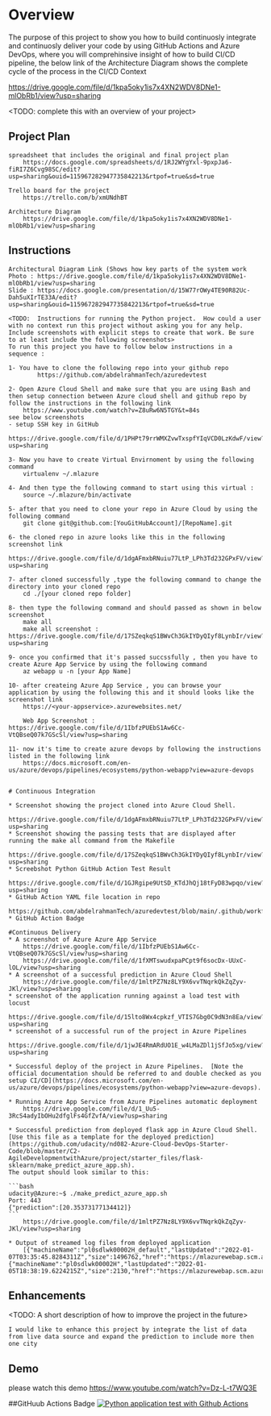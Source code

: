 # Overview
The purpose of this project to show you how to build continuosly integrate and continuosly deliver your code by using GitHub Actions and Azure DevOps,
where you will comprehinsive insight of how to build CI/CD pipeline, the below link of the Architecture Diagram shows the complete cycle of the process in the CI/CD Context

https://drive.google.com/file/d/1kpa5oky1is7x4XN2WDV8DNe1-mlObRb1/view?usp=sharing

<TODO: complete this with an overview of your project>

## Project Plan
    spreadsheet that includes the original and final project plan
        https://docs.google.com/spreadsheets/d/1RJ2WYgYxl-9pxpJa6-fiRI7Z6Cvg98SC/edit?usp=sharing&ouid=115967282947735842213&rtpof=true&sd=true

    Trello board for the project
        https://trello.com/b/xmUNdhBT

    Architecture Diagram
        https://drive.google.com/file/d/1kpa5oky1is7x4XN2WDV8DNe1-mlObRb1/view?usp=sharing
    
## Instructions

    Architectural Diagram Link (Shows how key parts of the system work
    Photo : https://drive.google.com/file/d/1kpa5oky1is7x4XN2WDV8DNe1-mlObRb1/view?usp=sharing
    Slide : https://docs.google.com/presentation/d/15W77rOWy4TE90R82Uc-Dah5uXIrTE33A/edit?usp=sharing&ouid=115967282947735842213&rtpof=true&sd=true

    <TODO:  Instructions for running the Python project.  How could a user with no context run this project without asking you for any help.  Include screenshots with explicit steps to create that work. Be sure to at least include the following screenshots>
    To run this project you have to follow below instructions in a sequence : 

    1- You have to clone the following repo into your github repo
            https://github.com/abdelrahmanTech/azuredevtest
    
    2- Open Azure Cloud Shell and make sure that you are using Bash and then setup connection between Azure cloud shell and github repo by follow the instructions in the following link
        https://www.youtube.com/watch?v=Z8uRw6N5TGY&t=84s
	see below screenshots
	- setup SSH key in GitHub
		https://drive.google.com/file/d/1PHPt79rrWMXZvwTxspfYIqVCD0LzKdwF/view?usp=sharing

    3- Now you have to create Virtual Envirnoment by using the following command
        virtualenv ~/.mlazure

    4- And then type the following command to start using this virtual :
        source ~/.mlazure/bin/activate

    5- after that you need to clone your repo in Azure Cloud by using the following command
        git clone git@github.com:[YouGitHubAccount]/[RepoName].git
	
    6- the cloned repo in azure looks like this in the following screenshot link
        https://drive.google.com/file/d/1dgAFmxbRNuiu77LtP_LPh3Td232GPxFV/view?usp=sharing

    7- after cloned successfully ,type the following command to change the directory into your cloned repo
        cd ./[your cloned repo folder]

    8- then type the following command and should passed as shown in below screenshot
        make all
        make all screenshot : https://drive.google.com/file/d/17SZeqkqS1BWvCh3GkIYDyQIyf8LynbIr/view?usp=sharing

    9- once you confirmed that it's passed succssfully , then you have to create Azure App Service by using the following command
        az webapp u -n [your App Name]

    10- after createing Azure App Service , you can browse your application by using the following this and it should looks like the screenshot link
        https://<your-appservice>.azurewebsites.net/

        Web App Screenshot : https://drive.google.com/file/d/1IbfzPUEbS1Aw6Cc-VtQBseQ07k7GScSl/view?usp=sharing

    11- now it's time to create azure devops by following the instructions listed in the following link
        https://docs.microsoft.com/en-us/azure/devops/pipelines/ecosystems/python-webapp?view=azure-devops

    
	# Continuous Integration

	* Screenshot showing the project cloned into Azure Cloud Shell.
		 https://drive.google.com/file/d/1dgAFmxbRNuiu77LtP_LPh3Td232GPxFV/view?usp=sharing
	* Screenshot showing the passing tests that are displayed after running the make all command from the Makefile
		https://drive.google.com/file/d/17SZeqkqS1BWvCh3GkIYDyQIyf8LynbIr/view?usp=sharing
	* Screebshot Python GitHub Action Test Result
		https://drive.google.com/file/d/1GJRgipe9UtSD_KTdJhQj18tFyD83wpqo/view?usp=sharing
	* GitHub Action YAML file location in repo
		https://github.com/abdelrahmanTech/azuredevtest/blob/main/.github/workflows/main.yml
    * GitHub Action Badge
	
	#Continuous Delivery
    * A screenshot of Azure Azure App Service
        https://drive.google.com/file/d/1IbfzPUEbS1Aw6Cc-VtQBseQ07k7GScSl/view?usp=sharing
        https://drive.google.com/file/d/1fXMTswudxpaPCpt9f6socDx-UUxC-lOL/view?usp=sharing
    * A screenshot of a successful prediction in Azure Cloud Shell
        https://drive.google.com/file/d/1mltPZ7Nz8LY9X6vvTNqrkQkZqZyv-JKl/view?usp=sharing
    * screenshot of the application running against a load test with locust
        https://drive.google.com/file/d/15lto8Wx4cpkzf_VTIS7Gbg0C9dN3n8Ea/view?usp=sharing
    * screenshot of a successful run of the project in Azure Pipelines
        https://drive.google.com/file/d/1jwJE4RmARdUO1E_w4LMaZDl1jSfJo5xg/view?usp=sharing

    * Successful deploy of the project in Azure Pipelines.  [Note the official documentation should be referred to and double checked as you setup CI/CD](https://docs.microsoft.com/en-us/azure/devops/pipelines/ecosystems/python-webapp?view=azure-devops).

    * Running Azure App Service from Azure Pipelines automatic deployment
        https://drive.google.com/file/d/1_Uu5-3RcS4adyIbOHu2dfglFs4GfZvfA/view?usp=sharing

    * Successful prediction from deployed flask app in Azure Cloud Shell.  [Use this file as a template for the deployed prediction](https://github.com/udacity/nd082-Azure-Cloud-DevOps-Starter-Code/blob/master/C2-AgileDevelopmentwithAzure/project/starter_files/flask-sklearn/make_predict_azure_app.sh).
    The output should look similar to this:

    ```bash
    udacity@Azure:~$ ./make_predict_azure_app.sh
    Port: 443
    {"prediction":[20.35373177134412]}
    ```
	    https://drive.google.com/file/d/1mltPZ7Nz8LY9X6vvTNqrkQkZqZyv-JKl/view?usp=sharing

    * Output of streamed log files from deployed application
        [{"machineName":"pl0sdlwk00002H_default","lastUpdated":"2022-01-07T03:35:45.8284311Z","size":1496762,"href":"https://mlazurewebap.scm.azurewebsites.net/api/vfs/LogFiles/2022_01_07_pl0sdlwk00002H_default_docker.log","path":"/home/LogFiles/2022_01_07_pl0sdlwk00002H_default_docker.log"},{"machineName":"pl0sdlwk00002H","lastUpdated":"2022-01-05T18:38:19.6224215Z","size":2130,"href":"https://mlazurewebap.scm.azurewebsites.net/api/vfs/LogFiles/2022_01_05_pl0sdlwk00002H_docker.log","path":"/home/LogFiles/2022_01_05_pl0sdlwk00002H_docker.log"}]
	

## Enhancements

<TODO: A short description of how to improve the project in the future>

	I would like to enhance this project by integrate the list of data from live data source and expand the prediction to include more then one city

## Demo 

please watch this demo
https://www.youtube.com/watch?v=Dz-L-t7WQ3E


##GitHuub Actions Badge
[![Python application test with Github Actions](https://github.com/abdelrahmanTech/azuredevtest/actions/workflows/main.yml/badge.svg)](https://github.com/abdelrahmanTech/azuredevtest/actions/workflows/main.yml)
